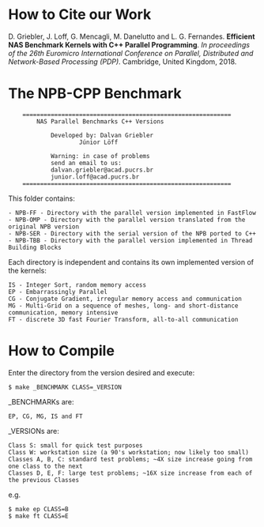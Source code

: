 # How to Cite our Work
	
D. Griebler, J. Loff, G. Mencagli, M. Danelutto and L. G. Fernandes. **Efficient NAS Benchmark Kernels with C++ Parallel Programming**. *In proceedings of the 26th Euromicro International Conference on Parallel, Distributed and Network-Based Processing (PDP)*. Cambridge, United Kingdom, 2018.

# The NPB-CPP Benchmark

		===========================================================
			NAS Parallel Benchmarks C++ Versions		
		 												
				Developed by: Dalvan Griebler    		
						Júnior Löff				
														
				Warning: in case of problems			
				send an email to us:					
				dalvan.griebler@acad.pucrs.br			
				junior.loff@acad.pucrs.br				
		===========================================================



This folder contains:

	- NPB-FF - Directory with the parallel version implemented in FastFlow
	- NPB-OMP - Directory with the parallel version translated from the original NPB version
	- NPB-SER - Directory with the serial version of the NPB ported to C++
	- NPB-TBB - Directory with the parallel version implemented in Thread Building Blocks

Each directory is independent and contains its own implemented version of the kernels:

	IS - Integer Sort, random memory access
	EP - Embarrassingly Parallel
	CG - Conjugate Gradient, irregular memory access and communication
	MG - Multi-Grid on a sequence of meshes, long- and short-distance communication, memory intensive
	FT - discrete 3D fast Fourier Transform, all-to-all communication

# How to Compile 

Enter the directory from the version desired and execute:

	$ make _BENCHMARK CLASS=_VERSION


_BENCHMARKs are: 																				
		
	EP, CG, MG, IS and FT 																		
																										
_VERSIONs are: 																						
	
	Class S: small for quick test purposes														
	Class W: workstation size (a 90's workstation; now likely too small)						
	Classes A, B, C: standard test problems; ~4X size increase going from one class to the next	
	Classes D, E, F: large test problems; ~16X size increase from each of the previous Classes  


e.g.

	$ make ep CLASS=B
	$ make ft CLASS=E